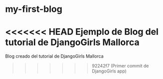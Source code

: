 # my-first-blog
<<<<<<< HEAD
Ejemplo de Blog del tutorial de DjangoGirls Mallorca
=======
Blog creado del tutorial de DjangoGirls Mallorca
>>>>>>> 92242f7 (Primer commit de DjangoGirls app)
